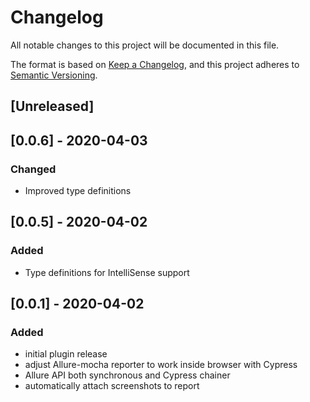 # Changelog
All notable changes to this project will be documented in this file.

The format is based on [Keep a Changelog](https://keepachangelog.com/en/1.0.0/),
and this project adheres to [Semantic Versioning](https://semver.org/spec/v2.0.0.html).

## [Unreleased]

## [0.0.6] - 2020-04-03
### Changed
 - Improved type definitions

## [0.0.5] - 2020-04-02
### Added
 - Type definitions for IntelliSense support

## [0.0.1] - 2020-04-02
### Added
 - initial plugin release
 - adjust Allure-mocha reporter to work inside browser with Cypress
 - Allure API both synchronous and Cypress chainer
 - automatically attach screenshots to report